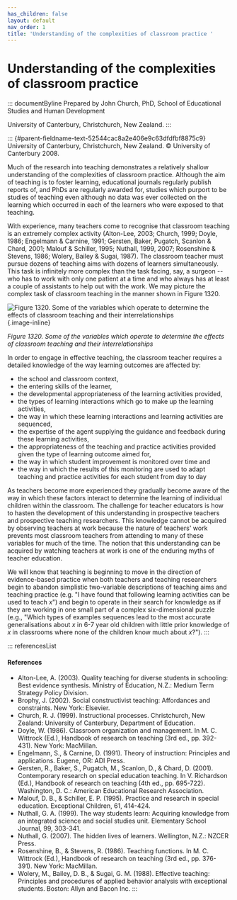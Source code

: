 ```yaml
---
has_children: false
layout: default
nav_order: 1
title: 'Understanding of the complexities of classroom practice '
---
```

# Understanding of the complexities of classroom practice 


::: documentByline
Prepared by John Church, PhD, School of Educational Studies and Human
Development

University of Canterbury, Christchurch, New Zealand.
:::

::: {#parent-fieldname-text-52544cac8a2e406e9c63dfdfbf8875c9}
University of Canterbury, Christchurch, New Zealand. © University of
Canterbury 2008.

Much of the research into teaching demonstrates a relatively shallow
understanding of the complexities of classroom practice. Although the
aim of teaching is to foster learning, educational journals regularly
publish reports of, and PhDs are regularly awarded for, studies which
purport to be studies of teaching even although no data was ever
collected on the learning which occurred in each of the learners who
were exposed to that teaching.

With experience, many teachers come to recognise that classroom teaching
is an extremely complex activity (Alton-Lee, 2003; Church, 1999; Doyle,
1986; Engelmann & Carnine, 1991; Gersten, Baker, Pugatch, Scanlon &
Chard, 2001; Malouf & Schiller, 1995; Nuthall, 1999, 2007; Rosenshine &
Stevens, 1986; Wolery, Bailey & Sugai, 1987). The classroom teacher must
pursue dozens of teaching aims with dozens of learners simultaneously.
This task is infinitely more complex than the task facing, say, a
surgeon -- who has to work with only one patient at a time and who
always has at least a couple of assistants to help out with the work. We
may picture the complex task of classroom teaching in the manner shown
in Figure 1320.

![Figure 1320. Some of the variables which operate to determine the
effects of classroom teaching and their
interrelationships](../../../../../assets/images/TECKSFig1320.png "Figure 1320. Some of the variables which operate to determine the effects of classroom teaching and their interrelationships"){.image-inline}

*Figure 1320. Some of the variables which operate to determine the
effects of classroom teaching and their interrelationships*

In order to engage in effective teaching, the classroom teacher requires
a detailed knowledge of the way learning outcomes are affected by:

-   the school and classroom context,
-   the entering skills of the learner,
-   the developmental appropriateness of the learning activities
    provided,
-   the types of learning interactions which go to make up the learning
    activities,
-   the way in which these learning interactions and learning activities
    are sequenced,
-   the expertise of the agent supplying the guidance and feedback
    during these learning activities,
-   the appropriateness of the teaching and practice activities provided
    given the type of learning outcome aimed for,
-   the way in which student improvement is monitored over time and
-   the way in which the results of this monitoring are used to adapt
    teaching and practice activities for each student from day to day

As teachers become more experienced they gradually become aware of the
way in which these factors interact to determine the learning of
individual children within the classroom. The challenge for teacher
educators is how to hasten the development of this understanding in
prospective teachers and prospective teaching researchers. This
knowledge cannot be acquired by observing teachers at work because the
nature of teachers' work prevents most classroom teachers from attending
to many of these variables for much of the time. The notion that this
understanding can be acquired by watching teachers at work is one of the
enduring myths of teacher education.

We will know that teaching is beginning to move in the direction of
evidence-based practice when both teachers and teaching researchers
begin to abandon simplistic two-variable descriptions of teaching aims
and teaching practice (e.g. "I have found that following learning
activities can be used to teach *x*") and begin to operate in their
search for knowledge as if they are working in one small part of a
complex six-dimensional puzzle (e.g., "Which types of examples sequences
lead to the most accurate generalisations about *x* in 6-7 year old
children with little prior knowledge of *x* in classrooms where none of
the children know much about *x*?").
:::

::: referencesList
#### References

-   Alton-Lee, A. (2003). Quality teaching for diverse students in
    schooling: Best evidence synthesis. Ministry of Education, N.Z.:
    Medium Term Strategy Policy Division.
-   Brophy, J. (2002). Social constructivist teaching: Affordances and
    constraints. New York: Elsevier.
-   Church, R. J. (1999). Instructional processes. Christchurch, New
    Zealand: University of Canterbury, Department of Education.
-   Doyle, W. (1986). Classroom organization and management. In M. C.
    Wittrock (Ed.), Handbook of research on teaching (3rd ed., pp.
    392-431). New York: MacMillan.
-   Engelmann, S., & Carnine, D. (1991). Theory of instruction:
    Principles and applications. Eugene, OR: ADI Press.
-   Gersten, R., Baker, S., Pugatch, M., Scanlon, D., & Chard, D.
    (2001). Contemporary research on special education teaching. In V.
    Richardson (Ed.), Handbook of research on teaching (4th ed., pp.
    695-722). Washington, D. C.: American Educational Research
    Association.
-   Malouf, D. B., & Schiller, E. P. (1995). Practice and research in
    special education. Exceptional Children, 61, 414-424.
-   Nuthall, G. A. (1999). The way students learn: Acquiring knowledge
    from an integrated science and social studies unit. Elementary
    School Journal, 99, 303-341.
-   Nuthall, G. (2007). The hidden lives of learners. Wellington, N.Z.:
    NZCER Press.
-   Rosenshine, B., & Stevens, R. (1986). Teaching functions. In M. C.
    Wittrock (Ed.), Handbook of research on teaching (3rd ed., pp.
    376-391). New York: MacMillan.
-   Wolery, M., Bailey, D. B., & Sugai, G. M. (1988). Effective
    teaching: Principles and procedures of applied behavior analysis
    with exceptional students. Boston: Allyn and Bacon Inc.
:::

